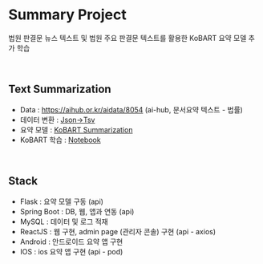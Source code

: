 # Summary Project
법원 판결문 뉴스 텍스트 및 법원 주요 판결문 텍스트를 활용한 KoBART 요약 모델 추가 학습

</br>

## Text Summarization
- Data : https://aihub.or.kr/aidata/8054 (ai-hub, 문서요약 텍스트 - 법률)
- 데이터 변환 : [Json->Tsv](https://github.com/younghwani/SummaryProject/blob/master/Spring/src/main/java/com/younghwani/summarize/utils/JsonUtil.java)
- 요약 모델 : [KoBART Summarization](https://github.com/seujung/KoBART-summarization)
- KoBART 학습 : [Notebook](https://github.com/younghwani/SummaryProject/blob/master/Modeling/kobart_summarize.ipynb)

</br>

## Stack
- Flask : 요약 모델 구동 (api)
- Spring Boot : DB, 웹, 앱과 연동 (api)
- MySQL : 데이터 및 로그 적재
- ReactJS : 웹 구현, admin page (관리자 콘솔) 구현 (api - axios)
- Android : 안드로이드 요약 앱 구현
- IOS : ios 요약 앱 구현 (api - pod)
